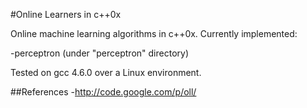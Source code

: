 #Online Learners in c++0x

Online machine learning algorithms in c++0x.
Currently  implemented:

-perceptron (under "perceptron" directory)

Tested on gcc 4.6.0 over a Linux environment.

##References
-http://code.google.com/p/oll/

